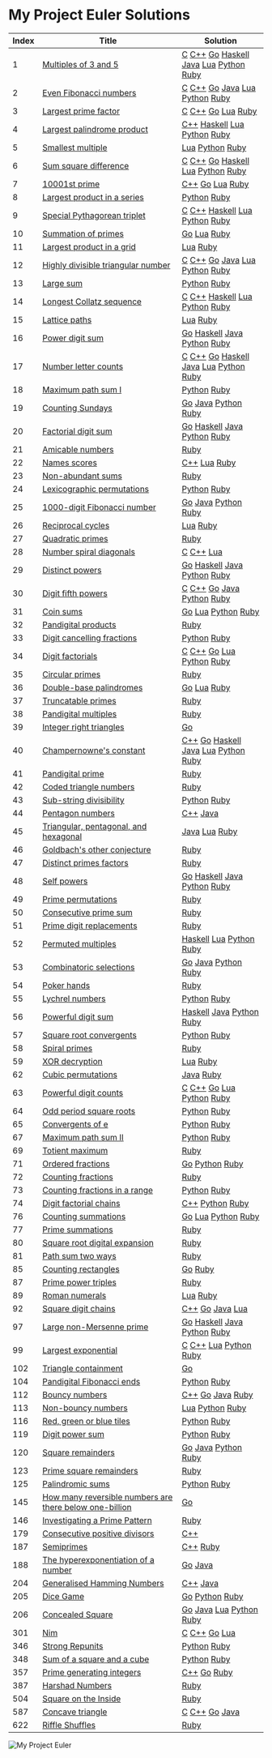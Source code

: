 My Project Euler Solutions
========

|Index|Title|Solution|
| ----- | -------- | -------- |
|1|[Multiples of 3 and 5](https://projecteuler.net/problem=1)|[C](/src/001.%20Multiples%20of%203%20and%205/001.c) [C++](/src/001.%20Multiples%20of%203%20and%205/001.cpp) [Go](/src/001.%20Multiples%20of%203%20and%205/001.go) [Haskell](/src/001.%20Multiples%20of%203%20and%205/001.hs) [Java](/src/001.%20Multiples%20of%203%20and%205/001.java) [Lua](/src/001.%20Multiples%20of%203%20and%205/001.lua) [Python](/src/001.%20Multiples%20of%203%20and%205/001.py) [Ruby](/src/001.%20Multiples%20of%203%20and%205/001.rb) |
|2|[Even Fibonacci numbers](https://projecteuler.net/problem=2)|[C](/src/002.%20Even%20Fibonacci%20numbers/002.c) [C++](/src/002.%20Even%20Fibonacci%20numbers/002.cpp) [Go](/src/002.%20Even%20Fibonacci%20numbers/002.go) [Java](/src/002.%20Even%20Fibonacci%20numbers/002.java) [Lua](/src/002.%20Even%20Fibonacci%20numbers/002.lua) [Python](/src/002.%20Even%20Fibonacci%20numbers/002.py) [Ruby](/src/002.%20Even%20Fibonacci%20numbers/002.rb) |
|3|[Largest prime factor](https://projecteuler.net/problem=3)|[C](/src/003.%20Largest%20prime%20factor/003.c) [C++](/src/003.%20Largest%20prime%20factor/003.cpp) [Go](/src/003.%20Largest%20prime%20factor/003.go) [Lua](/src/003.%20Largest%20prime%20factor/003.lua) [Ruby](/src/003.%20Largest%20prime%20factor/003.rb) |
|4|[Largest palindrome product](https://projecteuler.net/problem=4)|[C++](/src/004.%20Largest%20palindrome%20product/004.cpp) [Haskell](/src/004.%20Largest%20palindrome%20product/004.hs) [Lua](/src/004.%20Largest%20palindrome%20product/004.lua) [Python](/src/004.%20Largest%20palindrome%20product/004.py) [Ruby](/src/004.%20Largest%20palindrome%20product/004.rb) |
|5|[Smallest multiple](https://projecteuler.net/problem=5)|[Lua](/src/005.%20Smallest%20multiple/005.lua) [Python](/src/005.%20Smallest%20multiple/005.py) [Ruby](/src/005.%20Smallest%20multiple/005.rb) |
|6|[Sum square difference](https://projecteuler.net/problem=6)|[C](/src/006.%20Sum%20square%20difference/006.c) [C++](/src/006.%20Sum%20square%20difference/006.cpp) [Go](/src/006.%20Sum%20square%20difference/006.go) [Haskell](/src/006.%20Sum%20square%20difference/006.hs) [Lua](/src/006.%20Sum%20square%20difference/006.lua) [Python](/src/006.%20Sum%20square%20difference/006.py) [Ruby](/src/006.%20Sum%20square%20difference/006.rb) |
|7|[10001st prime](https://projecteuler.net/problem=7)|[C++](/src/007.%2010001st%20prime/007.cpp) [Go](/src/007.%2010001st%20prime/007.go) [Lua](/src/007.%2010001st%20prime/007.lua) [Ruby](/src/007.%2010001st%20prime/007.rb) |
|8|[Largest product in a series](https://projecteuler.net/problem=8)|[Python](/src/008.%20Largest%20product%20in%20a%20series/008.py) [Ruby](/src/008.%20Largest%20product%20in%20a%20series/008.rb) |
|9|[Special Pythagorean triplet](https://projecteuler.net/problem=9)|[C](/src/009.%20Special%20Pythagorean%20triplet/009.c) [C++](/src/009.%20Special%20Pythagorean%20triplet/009.cpp) [Haskell](/src/009.%20Special%20Pythagorean%20triplet/009.hs) [Lua](/src/009.%20Special%20Pythagorean%20triplet/009.lua) [Python](/src/009.%20Special%20Pythagorean%20triplet/009.py) [Ruby](/src/009.%20Special%20Pythagorean%20triplet/009.rb) |
|10|[Summation of primes](https://projecteuler.net/problem=10)|[Go](/src/010.%20Summation%20of%20primes/010.go) [Lua](/src/010.%20Summation%20of%20primes/010.lua) [Ruby](/src/010.%20Summation%20of%20primes/010.rb) |
|11|[Largest product in a grid](https://projecteuler.net/problem=11)|[Lua](/src/011.%20Largest%20product%20in%20a%20grid/011.lua) [Ruby](/src/011.%20Largest%20product%20in%20a%20grid/011.rb) |
|12|[Highly divisible triangular number](https://projecteuler.net/problem=12)|[C](/src/012.%20Highly%20divisible%20triangular%20number/012.c) [C++](/src/012.%20Highly%20divisible%20triangular%20number/012.cpp) [Go](/src/012.%20Highly%20divisible%20triangular%20number/012.go) [Java](/src/012.%20Highly%20divisible%20triangular%20number/012.java) [Lua](/src/012.%20Highly%20divisible%20triangular%20number/012.lua) [Python](/src/012.%20Highly%20divisible%20triangular%20number/012.py) [Ruby](/src/012.%20Highly%20divisible%20triangular%20number/012.rb) |
|13|[Large sum](https://projecteuler.net/problem=13)|[Python](/src/013.%20Large%20sum/013.py) [Ruby](/src/013.%20Large%20sum/013.rb) |
|14|[Longest Collatz sequence](https://projecteuler.net/problem=14)|[C](/src/014.%20Longest%20Collatz%20sequence/014.c) [C++](/src/014.%20Longest%20Collatz%20sequence/014.cpp) [Haskell](/src/014.%20Longest%20Collatz%20sequence/014.hs) [Lua](/src/014.%20Longest%20Collatz%20sequence/014.lua) [Python](/src/014.%20Longest%20Collatz%20sequence/014.py) [Ruby](/src/014.%20Longest%20Collatz%20sequence/014.rb) |
|15|[Lattice paths](https://projecteuler.net/problem=15)|[Lua](/src/015.%20Lattice%20paths/015.lua) [Ruby](/src/015.%20Lattice%20paths/015.rb) |
|16|[Power digit sum](https://projecteuler.net/problem=16)|[Go](/src/016.%20Power%20digit%20sum/016.go) [Haskell](/src/016.%20Power%20digit%20sum/016.hs) [Java](/src/016.%20Power%20digit%20sum/016.java) [Python](/src/016.%20Power%20digit%20sum/016.py) [Ruby](/src/016.%20Power%20digit%20sum/016.rb) |
|17|[Number letter counts](https://projecteuler.net/problem=17)|[C](/src/017.%20Number%20letter%20counts/017.c) [C++](/src/017.%20Number%20letter%20counts/017.cpp) [Go](/src/017.%20Number%20letter%20counts/017.go) [Haskell](/src/017.%20Number%20letter%20counts/017.hs) [Java](/src/017.%20Number%20letter%20counts/017.java) [Lua](/src/017.%20Number%20letter%20counts/017.lua) [Python](/src/017.%20Number%20letter%20counts/017.py) [Ruby](/src/017.%20Number%20letter%20counts/017.rb) |
|18|[Maximum path sum I](https://projecteuler.net/problem=18)|[Python](/src/018.%20Maximum%20path%20sum%20I/018.py) [Ruby](/src/018.%20Maximum%20path%20sum%20I/018.rb) |
|19|[Counting Sundays](https://projecteuler.net/problem=19)|[Go](/src/019.%20Counting%20Sundays/019.go) [Java](/src/019.%20Counting%20Sundays/019.java) [Python](/src/019.%20Counting%20Sundays/019.py) [Ruby](/src/019.%20Counting%20Sundays/019.rb) |
|20|[Factorial digit sum](https://projecteuler.net/problem=20)|[Go](/src/020.%20Factorial%20digit%20sum/020.go) [Haskell](/src/020.%20Factorial%20digit%20sum/020.hs) [Java](/src/020.%20Factorial%20digit%20sum/020.java) [Python](/src/020.%20Factorial%20digit%20sum/020.py) [Ruby](/src/020.%20Factorial%20digit%20sum/020.rb) |
|21|[Amicable numbers](https://projecteuler.net/problem=21)|[Ruby](/src/021.%20Amicable%20numbers/021.rb) |
|22|[Names scores](https://projecteuler.net/problem=22)|[C++](/src/022.%20Names%20scores/022.cpp) [Lua](/src/022.%20Names%20scores/022.lua) [Ruby](/src/022.%20Names%20scores/022.rb) |
|23|[Non-abundant sums](https://projecteuler.net/problem=23)|[Ruby](/src/023.%20Non-abundant%20sums/023.rb) |
|24|[Lexicographic permutations](https://projecteuler.net/problem=24)|[Python](/src/024.%20Lexicographic%20permutations/024.py) [Ruby](/src/024.%20Lexicographic%20permutations/024.rb) |
|25|[1000-digit Fibonacci number](https://projecteuler.net/problem=25)|[Go](/src/025.%201000-digit%20Fibonacci%20number/025.go) [Java](/src/025.%201000-digit%20Fibonacci%20number/025.java) [Python](/src/025.%201000-digit%20Fibonacci%20number/025.py) [Ruby](/src/025.%201000-digit%20Fibonacci%20number/025.rb) |
|26|[Reciprocal cycles](https://projecteuler.net/problem=26)|[Lua](/src/026.%20Reciprocal%20cycles/026.lua) [Ruby](/src/026.%20Reciprocal%20cycles/026.rb) |
|27|[Quadratic primes](https://projecteuler.net/problem=27)|[Ruby](/src/027.%20Quadratic%20primes/027.rb) |
|28|[Number spiral diagonals](https://projecteuler.net/problem=28)|[C](/src/028.%20Number%20spiral%20diagonals/028.c) [C++](/src/028.%20Number%20spiral%20diagonals/028.cpp) [Lua](/src/028.%20Number%20spiral%20diagonals/028.lua) |
|29|[Distinct powers](https://projecteuler.net/problem=29)|[Go](/src/029.%20Distinct%20powers/029.go) [Haskell](/src/029.%20Distinct%20powers/029.hs) [Java](/src/029.%20Distinct%20powers/029.java) [Python](/src/029.%20Distinct%20powers/029.py) [Ruby](/src/029.%20Distinct%20powers/029.rb) |
|30|[Digit fifth powers](https://projecteuler.net/problem=30)|[C](/src/030.%20Digit%20fifth%20powers/030.c) [C++](/src/030.%20Digit%20fifth%20powers/030.cpp) [Go](/src/030.%20Digit%20fifth%20powers/030.go) [Java](/src/030.%20Digit%20fifth%20powers/030.java) [Python](/src/030.%20Digit%20fifth%20powers/030.py) [Ruby](/src/030.%20Digit%20fifth%20powers/030.rb) |
|31|[Coin sums](https://projecteuler.net/problem=31)|[Go](/src/031.%20Coin%20sums/031.go) [Lua](/src/031.%20Coin%20sums/031.lua) [Python](/src/031.%20Coin%20sums/031.py) [Ruby](/src/031.%20Coin%20sums/031.rb) |
|32|[Pandigital products](https://projecteuler.net/problem=32)|[Ruby](/src/032.%20Pandigital%20products/032.rb) |
|33|[Digit cancelling fractions](https://projecteuler.net/problem=33)|[Python](/src/033.%20Digit%20cancelling%20fractions/033.py) [Ruby](/src/033.%20Digit%20cancelling%20fractions/033.rb) |
|34|[Digit factorials](https://projecteuler.net/problem=34)|[C](/src/034.%20Digit%20factorials/034.c) [C++](/src/034.%20Digit%20factorials/034.cpp) [Go](/src/034.%20Digit%20factorials/034.go) [Lua](/src/034.%20Digit%20factorials/034.lua) [Python](/src/034.%20Digit%20factorials/034.py) [Ruby](/src/034.%20Digit%20factorials/034.rb) |
|35|[Circular primes](https://projecteuler.net/problem=35)|[Ruby](/src/035.%20Circular%20primes/035.rb) |
|36|[Double-base palindromes](https://projecteuler.net/problem=36)|[Go](/src/036.%20Double-base%20palindromes/036.go) [Lua](/src/036.%20Double-base%20palindromes/036.lua) [Ruby](/src/036.%20Double-base%20palindromes/036.rb) |
|37|[Truncatable primes](https://projecteuler.net/problem=37)|[Ruby](/src/037.%20Truncatable%20primes/037.rb) |
|38|[Pandigital multiples](https://projecteuler.net/problem=38)|[Ruby](/src/038.%20Pandigital%20multiples/038.rb) |
|39|[Integer right triangles](https://projecteuler.net/problem=39)|[Go](/src/039.%20Integer%20right%20triangles/039.go) |
|40|[Champernowne's constant](https://projecteuler.net/problem=40)|[C++](/src/040.%20Champernowne's%20constant/040.cpp) [Go](/src/040.%20Champernowne's%20constant/040.go) [Haskell](/src/040.%20Champernowne's%20constant/040.hs) [Java](/src/040.%20Champernowne's%20constant/040.java) [Lua](/src/040.%20Champernowne's%20constant/040.lua) [Python](/src/040.%20Champernowne's%20constant/040.py) [Ruby](/src/040.%20Champernowne's%20constant/040.rb) |
|41|[Pandigital prime](https://projecteuler.net/problem=41)|[Ruby](/src/041.%20Pandigital%20prime/041.rb) |
|42|[Coded triangle numbers](https://projecteuler.net/problem=42)|[Ruby](/src/042.%20Coded%20triangle%20numbers/042.rb) |
|43|[Sub-string divisibility](https://projecteuler.net/problem=43)|[Python](/src/043.%20Sub-string%20divisibility/043.py) [Ruby](/src/043.%20Sub-string%20divisibility/043.rb) |
|44|[Pentagon numbers](https://projecteuler.net/problem=44)|[C++](/src/044.%20Pentagon%20numbers/044.cpp) [Java](/src/044.%20Pentagon%20numbers/044.java) |
|45|[Triangular, pentagonal, and hexagonal](https://projecteuler.net/problem=45)|[Java](/src/045.%20Triangular,%20pentagonal,%20and%20hexagonal/045.java) [Lua](/src/045.%20Triangular,%20pentagonal,%20and%20hexagonal/045.lua) [Ruby](/src/045.%20Triangular,%20pentagonal,%20and%20hexagonal/045.rb) |
|46|[Goldbach's other conjecture](https://projecteuler.net/problem=46)|[Ruby](/src/046.%20Goldbach's%20other%20conjecture/046.rb) |
|47|[Distinct primes factors](https://projecteuler.net/problem=47)|[Ruby](/src/047.%20Distinct%20primes%20factors/047.rb) |
|48|[Self powers](https://projecteuler.net/problem=48)|[Go](/src/048.%20Self%20powers/048.go) [Haskell](/src/048.%20Self%20powers/048.hs) [Java](/src/048.%20Self%20powers/048.java) [Python](/src/048.%20Self%20powers/048.py) [Ruby](/src/048.%20Self%20powers/048.rb) |
|49|[Prime permutations](https://projecteuler.net/problem=49)|[Ruby](/src/049.%20Prime%20permutations/049.rb) |
|50|[Consecutive prime sum](https://projecteuler.net/problem=50)|[Ruby](/src/050.%20Consecutive%20prime%20sum/050.rb) |
|51|[Prime digit replacements](https://projecteuler.net/problem=51)|[Ruby](/src/051.%20Prime%20digit%20replacements/051.rb) |
|52|[Permuted multiples](https://projecteuler.net/problem=52)|[Haskell](/src/052.%20Permuted%20multiples/052.hs) [Lua](/src/052.%20Permuted%20multiples/052.lua) [Python](/src/052.%20Permuted%20multiples/052.py) [Ruby](/src/052.%20Permuted%20multiples/052.rb) |
|53|[Combinatoric selections](https://projecteuler.net/problem=53)|[Go](/src/053.%20Combinatoric%20selections/053.go) [Java](/src/053.%20Combinatoric%20selections/053.java) [Python](/src/053.%20Combinatoric%20selections/053.py) [Ruby](/src/053.%20Combinatoric%20selections/053.rb) |
|54|[Poker hands](https://projecteuler.net/problem=54)|[Ruby](/src/054.%20Poker%20hands/054.rb) |
|55|[Lychrel numbers](https://projecteuler.net/problem=55)|[Python](/src/055.%20Lychrel%20numbers/055.py) [Ruby](/src/055.%20Lychrel%20numbers/055.rb) |
|56|[Powerful digit sum](https://projecteuler.net/problem=56)|[Haskell](/src/056.%20Powerful%20digit%20sum/056.hs) [Java](/src/056.%20Powerful%20digit%20sum/056.java) [Python](/src/056.%20Powerful%20digit%20sum/056.py) [Ruby](/src/056.%20Powerful%20digit%20sum/056.rb) |
|57|[Square root convergents](https://projecteuler.net/problem=57)|[Python](/src/057.%20Square%20root%20convergents/057.py) [Ruby](/src/057.%20Square%20root%20convergents/057.rb) |
|58|[Spiral primes](https://projecteuler.net/problem=58)|[Ruby](/src/058.%20Spiral%20primes/058.rb) |
|59|[XOR decryption](https://projecteuler.net/problem=59)|[Lua](/src/059.%20XOR%20decryption/059.lua) [Ruby](/src/059.%20XOR%20decryption/059.rb) |
|62|[Cubic permutations](https://projecteuler.net/problem=62)|[Java](/src/062.%20Cubic%20permutations/062.java) [Ruby](/src/062.%20Cubic%20permutations/062.rb) |
|63|[Powerful digit counts](https://projecteuler.net/problem=63)|[C](/src/063.%20Powerful%20digit%20counts/063.c) [C++](/src/063.%20Powerful%20digit%20counts/063.cpp) [Go](/src/063.%20Powerful%20digit%20counts/063.go) [Lua](/src/063.%20Powerful%20digit%20counts/063.lua) [Python](/src/063.%20Powerful%20digit%20counts/063.py) [Ruby](/src/063.%20Powerful%20digit%20counts/063.rb) |
|64|[Odd period square roots](https://projecteuler.net/problem=64)|[Python](/src/064.%20Odd%20period%20square%20roots/064.py) [Ruby](/src/064.%20Odd%20period%20square%20roots/064.rb) |
|65|[Convergents of e](https://projecteuler.net/problem=65)|[Python](/src/065.%20Convergents%20of%20e/065.py) [Ruby](/src/065.%20Convergents%20of%20e/065.rb) |
|67|[Maximum path sum II](https://projecteuler.net/problem=67)|[Python](/src/067.%20Maximum%20path%20sum%20II/067.py) [Ruby](/src/067.%20Maximum%20path%20sum%20II/067.rb) |
|69|[Totient maximum](https://projecteuler.net/problem=69)|[Ruby](/src/069.%20Totient%20maximum/069.rb) |
|71|[Ordered fractions](https://projecteuler.net/problem=71)|[Go](/src/071.%20Ordered%20fractions/071.go) [Python](/src/071.%20Ordered%20fractions/071.py) [Ruby](/src/071.%20Ordered%20fractions/071.rb) |
|72|[Counting fractions](https://projecteuler.net/problem=72)|[Ruby](/src/072.%20Counting%20fractions/072.rb) |
|73|[Counting fractions in a range](https://projecteuler.net/problem=73)|[Python](/src/073.%20Counting%20fractions%20in%20a%20range/073.py) [Ruby](/src/073.%20Counting%20fractions%20in%20a%20range/073.rb) |
|74|[Digit factorial chains](https://projecteuler.net/problem=74)|[C++](/src/074.%20Digit%20factorial%20chains/074.cpp) [Python](/src/074.%20Digit%20factorial%20chains/074.py) [Ruby](/src/074.%20Digit%20factorial%20chains/074.rb) |
|76|[Counting summations](https://projecteuler.net/problem=76)|[Go](/src/076.%20Counting%20summations/076.go) [Lua](/src/076.%20Counting%20summations/076.lua) [Python](/src/076.%20Counting%20summations/076.py) [Ruby](/src/076.%20Counting%20summations/076.rb) |
|77|[Prime summations](https://projecteuler.net/problem=77)|[Ruby](/src/077.%20Prime%20summations/077.rb) |
|80|[Square root digital expansion](https://projecteuler.net/problem=80)|[Ruby](/src/080.%20Square%20root%20digital%20expansion/080.rb) |
|81|[Path sum two ways](https://projecteuler.net/problem=81)|[Ruby](/src/081.%20Path%20sum%20two%20ways/081.rb) |
|85|[Counting rectangles](https://projecteuler.net/problem=85)|[Go](/src/085.%20Counting%20rectangles/085.go) [Ruby](/src/085.%20Counting%20rectangles/085.rb) |
|87|[Prime power triples](https://projecteuler.net/problem=87)|[Ruby](/src/087.%20Prime%20power%20triples/087.rb) |
|89|[Roman numerals](https://projecteuler.net/problem=89)|[Lua](/src/089.%20Roman%20numerals/089.lua) [Ruby](/src/089.%20Roman%20numerals/089.rb) |
|92|[Square digit chains](https://projecteuler.net/problem=92)|[C++](/src/092.%20Square%20digit%20chains/092.cpp) [Go](/src/092.%20Square%20digit%20chains/092.go) [Java](/src/092.%20Square%20digit%20chains/092.java) [Lua](/src/092.%20Square%20digit%20chains/092.lua) |
|97|[Large non-Mersenne prime](https://projecteuler.net/problem=97)|[Go](/src/097.%20Large%20non-Mersenne%20prime/097.go) [Haskell](/src/097.%20Large%20non-Mersenne%20prime/097.hs) [Java](/src/097.%20Large%20non-Mersenne%20prime/097.java) [Python](/src/097.%20Large%20non-Mersenne%20prime/097.py) [Ruby](/src/097.%20Large%20non-Mersenne%20prime/097.rb) |
|99|[Largest exponential](https://projecteuler.net/problem=99)|[C](/src/099.%20Largest%20exponential/099.c) [C++](/src/099.%20Largest%20exponential/099.cpp) [Lua](/src/099.%20Largest%20exponential/099.lua) [Python](/src/099.%20Largest%20exponential/099.py) [Ruby](/src/099.%20Largest%20exponential/099.rb) |
|102|[Triangle containment](https://projecteuler.net/problem=102)|[Go](/src/102.%20Triangle%20containment/102.go) |
|104|[Pandigital Fibonacci ends](https://projecteuler.net/problem=104)|[Python](/src/104.%20Pandigital%20Fibonacci%20ends/104.py) [Ruby](/src/104.%20Pandigital%20Fibonacci%20ends/104.rb) |
|112|[Bouncy numbers](https://projecteuler.net/problem=112)|[C++](/src/112.%20Bouncy%20numbers/112.cpp) [Go](/src/112.%20Bouncy%20numbers/112.go) [Java](/src/112.%20Bouncy%20numbers/112.java) [Ruby](/src/112.%20Bouncy%20numbers/112.rb) |
|113|[Non-bouncy numbers](https://projecteuler.net/problem=113)|[Lua](/src/113.%20Non-bouncy%20numbers/113.lua) [Python](/src/113.%20Non-bouncy%20numbers/113.py) [Ruby](/src/113.%20Non-bouncy%20numbers/113.rb) |
|116|[Red, green or blue tiles](https://projecteuler.net/problem=116)|[Python](/src/116.%20Red,%20green%20or%20blue%20tiles/116.py) [Ruby](/src/116.%20Red,%20green%20or%20blue%20tiles/116.rb) |
|119|[Digit power sum](https://projecteuler.net/problem=119)|[Python](/src/119.%20Digit%20power%20sum/119.py) [Ruby](/src/119.%20Digit%20power%20sum/119.rb) |
|120|[Square remainders](https://projecteuler.net/problem=120)|[Go](/src/120.%20Square%20remainders/120.go) [Java](/src/120.%20Square%20remainders/120.java) [Python](/src/120.%20Square%20remainders/120.py) [Ruby](/src/120.%20Square%20remainders/120.rb) |
|123|[Prime square remainders](https://projecteuler.net/problem=123)|[Ruby](/src/123.%20Prime%20square%20remainders/123.rb) |
|125|[Palindromic sums](https://projecteuler.net/problem=125)|[Python](/src/125.%20Palindromic%20sums/125.py) [Ruby](/src/125.%20Palindromic%20sums/125.rb) |
|145|[How many reversible numbers are there below one-billion](https://projecteuler.net/problem=145)|[Go](/src/145.%20How%20many%20reversible%20numbers%20are%20there%20below%20one-billion/145.go) |
|146|[Investigating a Prime Pattern](https://projecteuler.net/problem=146)|[Ruby](/src/146.%20Investigating%20a%20Prime%20Pattern/146.rb) |
|179|[Consecutive positive divisors](https://projecteuler.net/problem=179)|[C++](/src/179.%20Consecutive%20positive%20divisors/179.cpp) |
|187|[Semiprimes](https://projecteuler.net/problem=187)|[C++](/src/187.%20Semiprimes/187.cpp) [Ruby](/src/187.%20Semiprimes/187.rb) |
|188|[The hyperexponentiation of a number](https://projecteuler.net/problem=188)|[Go](/src/188.%20The%20hyperexponentiation%20of%20a%20number/188.go) [Java](/src/188.%20The%20hyperexponentiation%20of%20a%20number/188.java) |
|204|[Generalised Hamming Numbers](https://projecteuler.net/problem=204)|[C++](/src/204.%20Generalised%20Hamming%20Numbers/204.cpp) [Java](/src/204.%20Generalised%20Hamming%20Numbers/204.java) |
|205|[Dice Game](https://projecteuler.net/problem=205)|[Go](/src/205.%20Dice%20Game/205.go) [Python](/src/205.%20Dice%20Game/205.py) [Ruby](/src/205.%20Dice%20Game/205.rb) |
|206|[Concealed Square](https://projecteuler.net/problem=206)|[Go](/src/206.%20Concealed%20Square/206.go) [Java](/src/206.%20Concealed%20Square/206.java) [Lua](/src/206.%20Concealed%20Square/206.lua) [Python](/src/206.%20Concealed%20Square/206.py) [Ruby](/src/206.%20Concealed%20Square/206.rb) |
|301|[Nim](https://projecteuler.net/problem=301)|[C](/src/301.%20Nim/301.c) [C++](/src/301.%20Nim/301.cpp) [Go](/src/301.%20Nim/301.go) [Lua](/src/301.%20Nim/301.lua) |
|346|[Strong Repunits](https://projecteuler.net/problem=346)|[Python](/src/346.%20Strong%20Repunits/346.py) [Ruby](/src/346.%20Strong%20Repunits/346.rb) |
|348|[Sum of a square and a cube](https://projecteuler.net/problem=348)|[Python](/src/348.%20Sum%20of%20a%20square%20and%20a%20cube/348.py) [Ruby](/src/348.%20Sum%20of%20a%20square%20and%20a%20cube/348.rb) |
|357|[Prime generating integers](https://projecteuler.net/problem=357)|[C++](/src/357.%20Prime%20generating%20integers/357.cpp) [Go](/src/357.%20Prime%20generating%20integers/357.go) [Ruby](/src/357.%20Prime%20generating%20integers/357.rb) |
|387|[Harshad Numbers](https://projecteuler.net/problem=387)|[Ruby](/src/387.%20Harshad%20Numbers/387.rb) |
|504|[Square on the Inside](https://projecteuler.net/problem=504)|[Ruby](/src/504.%20Square%20on%20the%20Inside/504.rb) |
|587|[Concave triangle](https://projecteuler.net/problem=587)|[C](/src/587.%20Concave%20triangle/587.c) [C++](/src/587.%20Concave%20triangle/587.cpp) [Go](/src/587.%20Concave%20triangle/587.go) [Java](/src/587.%20Concave%20triangle/587.java) |
|622|[Riffle Shuffles](https://projecteuler.net/problem=622)|[Ruby](/src/622.%20Riffle%20Shuffles/622.rb) |

![My Project Euler](https://projecteuler.net/profile/yuhao.png)
